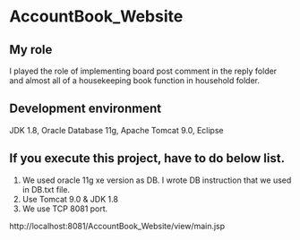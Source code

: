 # AccountBook_Website

## My role 

 I played the role of implementing board post comment in the reply folder and almost all of a housekeeping book function in household folder.
<br>

## Development environment 

 JDK 1.8, Oracle Database 11g, Apache Tomcat 9.0, Eclipse
<br>

## If you execute this project, have to do below list.

1. We used oracle 11g xe version as DB. I wrote DB instruction that we used in DB.txt file.
2. Use Tomcat 9.0 & JDK 1.8
2. We use TCP 8081 port.

<Main page>
http://localhost:8081/AccountBook_Website/view/main.jsp
